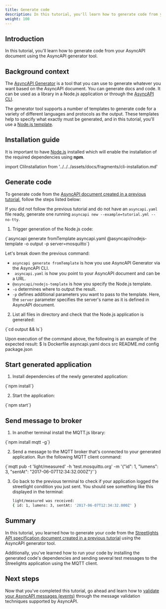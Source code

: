 ```yaml
---
title: Generate code 
description: In this tutorial, you'll learn how to generate code from your AsyncAPI document.
weight: 100
---
```


## Introduction

In this tutorial, you'll learn how to generate code from your AsyncAPI document using the AsyncAPI generator tool.

## Background context
The [AsyncAPI Generator](https://github.com/asyncapi/generator) is a tool that you can use to generate whatever you want based on the AsyncAPI document. You can generate docs and code. It can be used as a library in a Node.js application or through the [AsyncAPI CLI](https://github.com/asyncapi/cli).

The generator tool supports a number of templates to generate code for a variety of different languages and protocols as the output. These templates help to specify what exactly must be generated, and in this tutorial, you'll use a [Node.js template](https://github.com/asyncapi/nodejs-template).

## Installation guide
<Remember>

It is important to have [Node.js](https://nodejs.org/en/download/) installed which will enable the installation of the required dependencies using <b>npm</b>.

</Remember>

import CliInstallation from '../../../assets/docs/fragments/cli-installation.md' 

<CliInstallation/>

## Generate code

To generate code from the [AsyncAPI document created in a previous tutorial](https://asyncapi.com/docs/tutorials/create-asyncapi-document), follow the steps listed below:

<Remember>

If you did not follow the previous tutorial and do not have an `asyncapi.yaml` file ready, generate one running `asyncapi new --example=tutorial.yml --no-tty`.

</Remember>

1. Trigger generation of the Node.js code:
<CodeBlock language="bash">
{`asyncapi generate fromTemplate asyncapi.yaml @asyncapi/nodejs-template -o output -p server=mosquitto`}
</CodeBlock>

Let's break down the previous command:
- `asyncapi generate fromTemplate` is how you use AsyncAPI Generator via the AsyncAPI CLI. 
- ` asyncapi.yaml` is how you point to your AsyncAPI document and can be a URL. 
- `@asyncapi/nodejs-template` is how you specify the Node.js template.
- `-o` determines where to output the result.
- `-p` defines additional parameters you want to pass to the template. Here, the `server` parameter specifies the server's name as it is defined in AsyncAPI document.

2. List all files in directory and check that the Node.js application is generated:
<CodeBlock language="bash">
{`cd output && ls`}
</CodeBlock>

Upon execution of the command above, the following is an example of the expected result:
<CodeBlock language="bash">
$ ls
Dockerfile
asyncapi.yaml
docs
src
README.md
config
package.json
</CodeBlock>

## Start generated application
1. Install dependencies of the newly generated application:
<CodeBlock language="bash">
{`npm install`}
</CodeBlock>

2. Start the application:
<CodeBlock language="bash">
{`npm start`}
</CodeBlock>

## Send message to broker
1. In another terminal install the MQTT.js library:
<CodeBlock language="bash">
{`npm install mqtt -g`}
</CodeBlock>

2. Send a message to the MQTT broker that's connected to your generated application. Run the following MQTT client command:
<CodeBlock language="bash">
{`mqtt pub -t 'light/measured' -h 'test.mosquitto.org' -m '{"id": 1, "lumens": 3, "sentAt": "2017-06-07T12:34:32.000Z"}'`}
</CodeBlock>

3. Go back to the previous terminal to check if your application logged the streetlight condition you just sent. You should see something like this displayed in the terminal:
    ```bash
    light/measured was received:
    { id: 1, lumens: 3, sentAt: '2017-06-07T12:34:32.000Z' }
    ```

## Summary
In this tutorial, you learned how to generate your code from the [Streetlights API specification document created in a previous tutorial](https://asyncapi.com/docs/tutorials/create-asyncapi-document) using the AsyncAPI generator tool. 

Additionally, you've learned how to run your code by installing the generated code's dependencies and sending several test messages to the Streelights application using the MQTT client.

## Next steps
Now that you've completed this tutorial, go ahead and learn how to [validate your AsyncAPI messages (events)](https://asyncapi.com/docs/tutorials/message-validation.md) through the message validation techniques supported by AsyncAPI.
